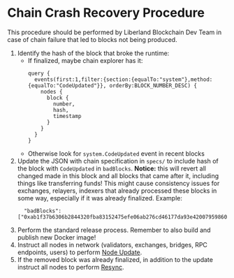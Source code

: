 # Chain Crash Recovery Procedure

This procedure should be performed by Liberland Blockchain Dev Team in case of chain failure that led to blocks not being produced.

1. Identify the hash of the block that broke the runtime:
   * If finalized, maybe chain explorer has it:
       ```
       query {
         events(first:1,filter:{section:{equalTo:"system"},method:{equalTo:"CodeUpdated"}}, orderBy:BLOCK_NUMBER_DESC) {
           nodes {
             block {
               number,
               hash,
               timestamp
             }
           }
         }
       }
       ```
    * Otherwise look for `system.CodeUpdated` event in recent blocks
2. Update the JSON with chain specification in `specs/` to include hash of the block with `CodeUpdated` in `badBlocks`. **Notice:** this will revert all changed made in this block and all blocks that came after it, including things like transferring funds! This might cause consistency issues for exchanges, relayers, indexers that already processed these blocks in some way, especially if it was already finalized. Example:
   ```
     "badBlocks": ["0xab1f37b6306b2844320fba83152475efe06ab276cd46177da93e420079598609"],
   ```
3. Perform the standard release process. Remember to also build and publish new Docker image!
4. Instruct all nodes in network (validators, exchanges, bridges, RPC endpoints, users) to perform [Node Update](../for-validators-nominators-and-stakers/update.md).
5. If the removed block was already finalized, in addition to the update instruct all nodes to perform [Resync](../for-validators-nominators-and-stakers/resync.md).